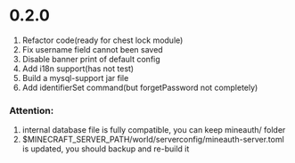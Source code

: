 # 0.2.0
1. Refactor code(ready for chest lock module)
2. Fix username field cannot been saved
3. Disable banner print of default config
4. Add i18n support(has not test)
5. Build a mysql-support jar file
6. Add identifierSet command(but forgetPassword not completely)
### Attention:
1. internal database file is fully compatible, you can keep mineauth/ folder
2. $MINECRAFT_SERVER_PATH/world/serverconfig/mineauth-server.toml is updated, you should backup and re-build it
